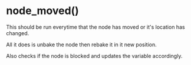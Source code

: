 # node_moved()

This should be run everytime that the node has moved or it's location has changed.

All it does is unbake the node then rebake it in it new position.

Also checks if the node is blocked and updates the variable accordingly.
